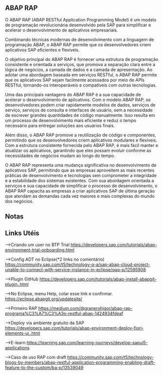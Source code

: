 ## ABAP RAP

O ABAP RAP (ABAP RESTful Application Programming Model) é um modelo de programação revolucionária desenvolvido pela SAP para simplificar e acelerar o desenvolvimento de aplicativos empresariais.

Combinando técnicas modernas de desenvolvimento com a linguagem de programação ABAP, o ABAP RAP permite que os desenvolvedores criem aplicativos SAP eficientes e flexíveis.

O objetivo principal do ABAP RAP é fornecer uma estrutura de programação consistente e orientada a serviços, que promova a separação clara entre a lógica de negócios, a camada de dados e a camada de apresentação. Ao adotar uma abordagem baseada em serviços RESTful, o ABAP RAP permite que os aplicativos SAP sejam facilmente acessados por meio de APIs RESTful, tornando-os interoperáveis e compatíveis com outras tecnologias.

Uma das principais vantagens do ABAP RAP é a sua capacidade de acelerar o desenvolvimento de aplicativos. Com o modelo ABAP RAP, os desenvolvedores podem criar rapidamente modelos de dados, serviços de serviço, serviços de consulta e interfaces de usuário, sem a necessidade de escrever grandes quantidades de código manualmente. Isso resulta em um processo de desenvolvimento mais eficiente e reduz o tempo necessário para entregar soluções aos usuários finais.

Além disso, o ABAP RAP promove a reutilização de código e componentes, permitindo que os desenvolvedores criem aplicativos modulares e flexíveis. Com a estrutura consistente fornecida pelo ABAP RAP, é mais fácil manter e atualizar os aplicativos, garantindo que eles possam evoluir conforme as necessidades de negócios mudam ao longo do tempo.

O ABAP RAP representa uma mudança significativa no desenvolvimento de aplicativos SAP, permitindo que as empresas aproveitem as mais recentes práticas de desenvolvimento e tecnologias sem comprometer a integridade e a estabilidade dos sistemas existentes. Com sua abordagem orientada a serviços e sua capacidade de simplificar o processo de desenvolvimento, o ABAP RAP capacita as empresas a criar aplicativos SAP de última geração que atendam às demandas cada vez maiores e mais complexas do mundo dos negócios.

## Notas 




## Links Utéis 

-->Criando um user no BTP Trial
https://developers.sap.com/tutorials/abap-environment-trial-onboarding.html

-->Config ADT no Eclipse(*2 links no comentário)
https://community.sap.com/t5/technology-q-a/sap-abap-cloud-project-unable-to-connect-with-service-instance-in-eclipse/qaq-p/12595908

-->Plugin GitHub
https://developers.sap.com/tutorials/abap-install-abapgit-plugin..html

-->No Eclipse, menu Help, colar esse link e confirmar.
https://eclipse.abapgit.org/updatesite/

-->Primeiro RAP
https://medium.com/@granerohigor/abap-rap-programa%C3%A7%C3%A3o-restful-abap-1424934fdeaf

-->Deploy via ambiente gratuito da SAP
https://developers.sap.com/tutorials/abap-environment-deploy-fiori-elements-ui..html

-->E-learn
https://learning.sap.com/learning-journeys/develop-sapui5-applications

-->Caso de uso RAP com draft
https://community.sap.com/t5/technology-blogs-by-members/abap-restful-application-programming-enabling-draft-feature-to-the-custom/ba-p/13539049